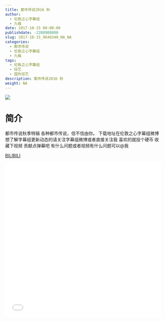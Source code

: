 ```yaml
---
title: 都市传说2016 秋
author: 
  - 伦敦之心字幕组
  - 九條
date: 2017-10-15 00:00:00
publishdate: -2208988800
slug: 2017-10-15_9640340_NA_NA
categories: 
  - 都市传说
  - 伦敦之心字幕组
  - 九條
tags: 
  - 伦敦之心字幕组
  - 综艺
  - 国外综艺
description: 都市传说2016 秋
weight: NA
---
```


![](https://i.imgur.com/jgin132.jpg)

# 简介  
都市传说秋季特辑 各种都市传说，信不信由你。 
下载地址在伦敦之心字幕组微博 想了解字幕组更新动态的请关注字幕组微博或者直接关注我 喜欢的就投个硬币 收藏下视频 贡献点弹幕吧
有什么问题或者视频有什么问题可以@我

  [BILIBILI](https://www.bilibili.com/video/av9640340/)


  <iframe src="//www.bilibili.com/html/html5player.html?cid=15932253&aid=9640340" width="100%" height="500" frameborder="0" allowfullscreen="allowfullscreen"></iframe>
